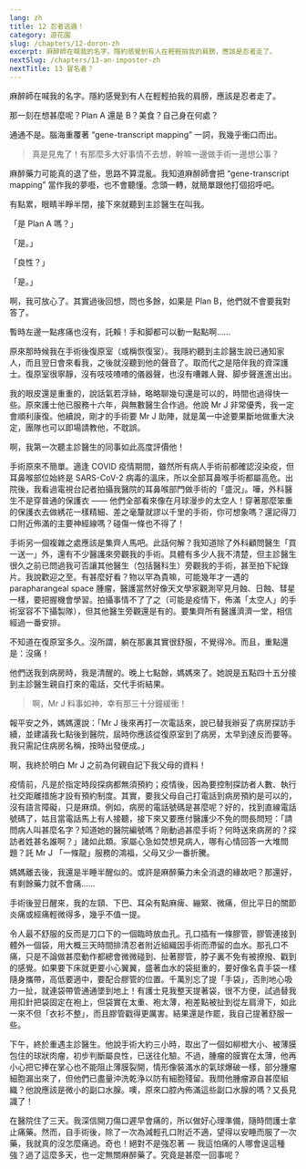 ```yaml
---
lang: zh
title: 12 忍者逃遁！
category: 遊花園
slug: /chapters/12-doron-zh
excerpt: 麻醉師在喊我的名字。隱約感覺到有人在輕輕拍我的肩膀，應該是忍者走了。
nextSlug: /chapters/13-an-imposter-zh
nextTitle: 13 冒名者？
---
```


<p class="cn">麻醉師在喊我的名字。隱約感覺到有人在輕輕拍我的肩膀，應該是忍者走了。
 
<p class="cn">那一刻在想甚麼呢？Plan A 還是 B？美食？自己身在何處？
 
<p class="cn">通通不是。腦海重覆著 “gene-transcript mapping” 一詞，我幾乎衝口而出。
 
<blockquote class="cn">真是見鬼了！有那麼多大好事情不去想，幹嘛一邊做手術一邊想公事？</blockquote>
 
<p class="cn">麻醉藥力可能真的退了些，思路不算混亂。我知道麻醉師會把 “gene-transcript mapping” 當作我的夢囈，也不會聽懂。念頭一轉，就簡單跟他打個招呼吧。
 
<p class="cn">有點累，眼睛半睜半閉，接下來就聽到主診醫生在叫我。
 
<p class="cn">「是 Plan A 嗎？」
<p class="cn">「是。」

<p class="cn">「良性？」
<p class="cn">「是。」

<p class="cn">啊，我可放心了。其實過後回想，問也多餘，如果是 Plan B，他們就不會要我對答了。

<p class="cn">暫時左邊一點疼痛也沒有，託賴！手和脚都可以動一點點啊......

<p class="cn">原來那時候我在手術後復原室（或稱恢復室）。我隱約聽到主診醫生說已通知家人，而且翌日會來看我，之後就沒聽到他的聲音了。取而代之是陪伴我的資深護士。復原室很寧靜，沒有吱吱喳喳的儀器聲，也沒有嘈雜人聲、脚步聲進進出出。

<p class="cn">我的眼皮還是重重的，說話氣若浮絲，略略聊幾句還是可以的，時間也過得快一些。原來護士他已服務十六年，與無數醫生合作過。他說 Mr J 非常優秀，我一定會順利康復。他續說，剛才的手術要 Mr J 助陣，就是萬一中途要果斷地做重大決定，團隊也可以即場請教他，不耽誤。

<p class="cn">啊，我第一次聽主診醫生的同事如此高度評價他！

<p class="cn">手術原來不簡單。適逢 COVID 疫情期間，雖然所有病人手術前都確認沒染疫，但耳鼻喉部位始終是 SARS-CoV-2 病毒的溫床，所以全部耳鼻喉手術都屬高危。出院後，我看過電視台記者拍攝我醫院的耳鼻喉部門做手術的「盛況」。嘩，外科醫生不是穿普通的保護衣 —— 他們全部看來像在月球漫步的太空人！穿著那麼笨重的保護衣去做綉花一樣精細、差之毫釐就謬以千里的手術，你可想象嗎？還記得刀口附近佈滿的主要神經線嗎？碰傷一條也不得了！

<p class="cn">手術另一個複雜之處應該是集齊人馬吧。此話何解？我知道除了外科顧問醫生「買一送一」外，還有不少醫護來旁觀我的手術。具體有多少人我不清楚，但主診醫生很久之前已問過我可否讓其他醫生（包括醫科生）旁觀我的手術，甚至拍下紀錄片。我說歡迎之至。有甚麼好看？物以罕為貴嘛，可能幾年才一遇的 parapharangeal space 腫瘤，醫護當然好像天文學家觀測罕見月蝕、日蝕、彗星一樣，要把握機會學習。拍攝事情不了了之（可能是疫情下，佈滿「太空人」的手術室容不下攝製隊），但其他醫生旁觀還是有的。要集齊所有醫護濟濟一堂，相信經過一番安排。

<p class="cn">不知道在復原室多久。沒所謂，躺在那裏其實很舒服，不覺得冷。而且，重點還是：沒痛！

<p class="cn">他們送我到病房時，我是清醒的。晚上七點餘，媽媽來了。她說是五點四十五分接到主診醫生親自打來的電話，交代手術結果。

<blockquote class="cn">啊，Mr J 料事如神，幸有那三十分鐘緩衝！</blockquote>

<p class="cn">報平安之外，媽媽還說：「Mr J 後來再打一次電話來，說已替我辦妥了病房探訪手續，並建議我七點後到醫院，屆時你應該從復原室到了病房，太早到達反而要等。我只需記住病房名稱，按時出發便成。」

<p class="cn">啊，我終於明白 Mr J 之前為何親自記下我父母的資料！

<p class="cn">疫情前，凡是於指定時段探病都無須預約；疫情後，因為要控制探訪者人數、執行社交距離措施才設有預約制度。其實，要我父母自己打電話到病房預約是可以的，沒有語言障礙，只是麻煩。例如，病房的電話號碼是甚麼呢？好的，找到直線電話號碼了，姑且當電話馬上有人接聽，接下來又要應付醫護少不免的問長問短：「請問病人叫甚麼名字？知道她的醫院編號嗎？剛動過甚麼手術？何時送來病房的？探訪者姓甚名誰啊？」諸如此類。家屬心急如焚想見病人，哪有心情回答一大堆問題？託 Mr J 「一條龍」服務的鴻福，父母又少一番折騰。

<p class="cn">媽媽離去後，我還是半睡半醒似的。或許是麻醉藥力未全消退的緣故吧？那還好，有剩餘藥力就不會痛......

<p class="cn">手術後翌日醒來，我的左頸、下巴、耳朵有點麻痺、繃緊、微痛，但比平日的關節炎痛或經痛輕微得多，幾乎不值一提。

<p class="cn">令人最不舒服的反而是刀口下的一個臨時放血孔。孔口插有一條膠管，膠管連接到體外一個袋，用大概三天時間排清忍者附近組織因手術而滯留的血水。那孔口不痛，只是不論做甚麼動作都總會微微碰到、扯著膠管，脖子裏不免有被撩撥、戳到的感覺。如果要下床就更要小心翼翼，盛著血水的袋挺重的，要好像名貴手袋一樣隨身攜帶，高低要適中，要配合膠管的位置。千萬別忘了提「手袋」，否則地心吸力一扯，就連袋帶管通通墜到地上！有護士見我整天提著袋，很不方便，試過替我用扣針把袋固定在袍上，但袋實在太重、袍太薄，袍差點被扯到從左肩滑下，如此一來不但「衣衫不整」，而且膠管戳得更厲害。結果還是作罷，我自己提著舒服一些。

<p class="cn">下午，終於重遇主診醫生。他說手術大約三小時，取出了一個如柳橙大小、被薄膜包住的球狀肉瘤，初步判斷屬良性，已送往化驗。不過，腫瘤的膜實在太薄，他再小心把它捧在掌心也不能阻止薄膜裂開，情形像裝滿水的氣球爆破一樣，部分腫瘤細胞漏出來了，但他們已盡量沖洗乾浄以防有細胞殘留。我問他腫瘤源自甚麼組織？他說應該是微小的副口水腺。噢，原來口腔內佈滿這些副口水腺的嗎？又長見識了！

<p class="cn">在醫院住了三天。我深信開刀傷口遲早會痛的，所以做好心理準備，隨時問護士拿止痛藥。然而，自手術後，除了一次為減輕孔口附近不適，望得以安睡而服了一次藥，我就真的沒怎麼痛過。奇也！絕對不是強忍著 — 我這怕痛的人哪會逞這種強？過了這麼多天，也一定無關麻醉藥了。究竟是甚麼一回事呢？
